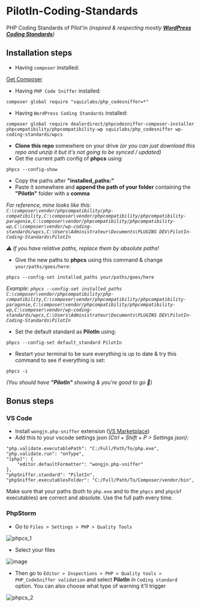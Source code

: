# PilotIn-Coding-Standards
PHP Coding Standards of Pilot'in _(inspired & respecting mostly **[WordPress Coding Standards](https://developer.wordpress.org/coding-standards/wordpress-coding-standards/php/)**)_

## Installation steps

- Having `composer` installed:

[Get Composer](https://getcomposer.org/download/)
- Having `PHP Code Sniffer` installed:

`composer global require "squizlabs/php_codesniffer=*"`
- Having `WordPress Coding Standards` installed:

`composer global require dealerdirect/phpcodesniffer-composer-installer phpcompatibility/phpcompatibility-wp squizlabs/php_codesniffer wp-coding-standards/wpcs`
- **Clone this repo** somewhere on your drive *(or you can just download this repo and unzip it but it's not going to be synced / updated)*
- Get the current path config of **phpcs** using: 

`phpcs --config-show`
- Copy the paths after **"installed_paths:"**
- Paste it somewhere and **append the path of your folder** containing the **"PilotIn"** folder with a **comma**

*For reference, mine looks like this: `C:\composer\vendor/phpcompatibility/php-compatibility,C:\composer\vendor/phpcompatibility/phpcompatibility-paragonie,C:\composer\vendor/phpcompatibility/phpcompatibility-wp,C:\composer\vendor/wp-coding-standards/wpcs,C:\Users\Administrateur\Documents\PLUGINS DEV\PilotIn-Coding-Standards\PilotIn`*

*⚠️ If you have relative paths, replace them by *absolute* paths!*

- Give the new paths to **phpcs** using this command & change `your/paths/goes/here`:

`phpcs --config-set installed_paths your/paths/goes/here`

*Example: `phpcs --config-set installed_paths C:\composer\vendor/phpcompatibility/php-compatibility,C:\composer\vendor/phpcompatibility/phpcompatibility-paragonie,C:\composer\vendor/phpcompatibility/phpcompatibility-wp,C:\composer\vendor/wp-coding-standards/wpcs,C:\Users\Administrateur\Documents\PLUGINS DEV\PilotIn-Coding-Standards\PilotIn`*

- Set the default standard as **PilotIn** using:

`phpcs --config-set default_standard PilotIn`
- Restart your terminal to be sure everything is up to date & try this command to see if everything is set:

`phpcs -i` 

*(You should have **"PilotIn"** showing & you're good to go 🚀)*

## Bonus steps 

### VS Code

- Install `wongjn.php-sniffer` extension ([VS Marketplace](https://marketplace.visualstudio.com/items?itemName=wongjn.php-sniffer))
- Add this to your vscode settings json _(Ctrl + Shift + P > Settings json)_:
```jsonc
"php.validate.executablePath": "C:/Full/Path/To/php.exe",
"php.validate.run": "onType",
"[php]": {
    "editor.defaultFormatter": "wongjn.php-sniffer"
},
"phpSniffer.standard": "PilotIn",
"phpSniffer.executablesFolder": "C:/Full/Path/To/Composer/vendor/bin",
```

Make sure that your paths (both to `php.exe` and to the `phpcs` and `phpcbf` executables) are correct and absolute. Use the full path every time.


### PhpStorm

- Go to `Files > Settings > PHP > Quality Tools`

![phpcs_1](https://user-images.githubusercontent.com/62112058/200289572-f2e799e4-e205-4472-91a1-5bd5f2af6ff6.png)


- Select your files

![image](https://user-images.githubusercontent.com/62112058/200289657-f6a0d910-fd10-407c-8d1a-6c8459340aa6.png)

- Then go to `Editor > Inspections > PHP > Quality tools > PHP_CodeSniffer validation` and select **PilotIn** in `Coding standard` option. You can also choose what type of warning it'll trigger

![phpcs_2](https://user-images.githubusercontent.com/62112058/200290692-5de225ff-8696-40b1-add8-6c2963739507.png)




